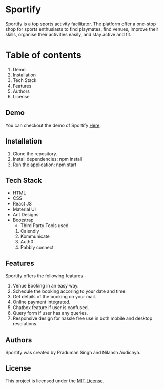 # Sportify

Sportify is a top sports activity facilitator. The platform offer a one-stop shop for sports enthusiasts to find playmates, find venues, improve their skills, organise their activities easily, and stay active and fit.

# Table of contents

1. Demo
2. Installation
3. Tech Stack
4. Features
5. Authors
6. License

## Demo

You can checkout the demo of Sportify [Here](https://sportifybook.netlify.app).

## Installation

1. Clone the repository.
2. Install dependencies: npm install
3. Run the application: npm start

## Tech Stack

* HTML
* CSS
* React JS
* Material UI
* Ant Designs
* Bootstrap
  * Third Party Tools used - 
  1. Calendly
  2. Kommunicate
  3. Auth0
  4. Pabbly connect
  
## Features

Sportify offers the following features - 

1. Venue Booking in an easy way.
2. Schedule the booking accoring to your date and time.
3. Get details of the booking on your mail.
4. Online payment integrated.
5. Chatbox feature if user is confused.
6. Query form if user has any queries.
7. Responsive design for hassle free use in both mobile and desktop resolutions.

## Authors 

Sportify was created by Praduman Singh and Nilansh Audichya.

## License

This project is licensed under the [MIT License](https://opensource.org/license/mit/).
